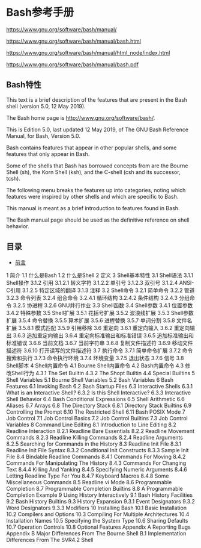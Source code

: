 # Bash参考手册

https://www.gnu.org/software/bash/manual/

https://www.gnu.org/software/bash/manual/bash.html

https://www.gnu.org/software/bash/manual/html_node/index.html

https://www.gnu.org/software/bash/manual/bash.pdf

## Bash特性

This text is a brief description of the features that are present in the Bash shell (version 5.0, 12 May 2019).

The Bash home page is http://www.gnu.org/software/bash/.

This is Edition 5.0, last updated 12 May 2019, of The GNU Bash Reference Manual, for Bash, Version 5.0.

Bash contains features that appear in other popular shells, and some features that only appear in Bash.

Some of the shells that Bash has borrowed concepts from are the Bourne Shell (sh), the Korn Shell (ksh), and the C-shell (csh and its successor, tcsh).

The following menu breaks the features up into categories, noting which features were inspired by other shells and which are specific to Bash.

This manual is meant as a brief introduction to features found in Bash.

The Bash manual page should be used as the definitive reference on shell behavior.

## 目录

+ [前言](preface.md#前言)





1 简介
1.1 什么是Bash
1.2 什么是Shell
2 定义
3 Shell基本特性
3.1 Shell语法
3.1.1 Shell操作
3.1.2 引用
3.1.2.1 转义字符
3.1.2.2 单引号
3.1.2.3 双引号
3.1.2.4 ANSI-C引用
3.1.2.5 特定区域的翻译
3.1.3 注释
3.2 Shell命令
3.2.1 简单命令
3.2.2 管道
3.2.3 命令列表
3.2.4 组合命令
3.2.4.1 循环结构
3.2.4.2 条件结构
3.2.4.3 分组命令
3.2.5 协进程
3.2.6 GNU并行作业
3.3 Shell函数
3.4 Shell参数
3.4.1 位置参数
3.4.2 特殊参数
3.5 Shell扩展
3.5.1 花括号扩展
3.5.2 波浪线扩展
3.5.3 Shell参数扩展
3.5.4 命令替换
3.5.5 算术扩展
3.5.6 进程替换
3.5.7 单词分割
3.5.8 文件名扩展
3.5.8.1 模式匹配
3.5.9 引用移除
3.6 重定向
3.6.1 重定向输入
3.6.2 重定向输出
3.6.3 追加重定向输出
3.6.4 重定向标准输出和标准错误
3.6.5 追加标准输出和标准错误
3.6.6 当前文档
3.6.7 当前字符串
3.6.8 复制文件描述符
3.6.9 移动文件描述符
3.6.10 打开读写的文件描述符
3.7 执行命令
3.7.1 简单命令扩展
3.7.2 命令搜索和执行
3.7.3 命令执行环境
3.7.4 环境变量
3.7.5 退出状态
3.7.6 信号
3.8 Shell脚本
4 Shell内置命令
4.1 Bourne Shell内置命令
4.2 Bash内置命令
4.3 修改Shell行为
4.3.1 The Set Builtin
4.3.2 The Shopt Builtin
4.4 Special Builtins
5 Shell Variables
5.1 Bourne Shell Variables
5.2 Bash Variables
6 Bash Features
6.1 Invoking Bash
6.2 Bash Startup Files
6.3 Interactive Shells
6.3.1 What is an Interactive Shell?
6.3.2 Is this Shell Interactive?
6.3.3 Interactive Shell Behavior
6.4 Bash Conditional Expressions
6.5 Shell Arithmetic
6.6 Aliases
6.7 Arrays
6.8 The Directory Stack
6.8.1 Directory Stack Builtins
6.9 Controlling the Prompt
6.10 The Restricted Shell
6.11 Bash POSIX Mode
7 Job Control
7.1 Job Control Basics
7.2 Job Control Builtins
7.3 Job Control Variables
8 Command Line Editing
8.1 Introduction to Line Editing
8.2 Readline Interaction
8.2.1 Readline Bare Essentials
8.2.2 Readline Movement Commands
8.2.3 Readline Killing Commands
8.2.4 Readline Arguments
8.2.5 Searching for Commands in the History
8.3 Readline Init File
8.3.1 Readline Init File Syntax
8.3.2 Conditional Init Constructs
8.3.3 Sample Init File
8.4 Bindable Readline Commands
8.4.1 Commands For Moving
8.4.2 Commands For Manipulating The History
8.4.3 Commands For Changing Text
8.4.4 Killing And Yanking
8.4.5 Specifying Numeric Arguments
8.4.6 Letting Readline Type For You
8.4.7 Keyboard Macros
8.4.8 Some Miscellaneous Commands
8.5 Readline vi Mode
8.6 Programmable Completion
8.7 Programmable Completion Builtins
8.8 A Programmable Completion Example
9 Using History Interactively
9.1 Bash History Facilities
9.2 Bash History Builtins
9.3 History Expansion
9.3.1 Event Designators
9.3.2 Word Designators
9.3.3 Modifiers
10 Installing Bash
10.1 Basic Installation
10.2 Compilers and Options
10.3 Compiling For Multiple Architectures
10.4 Installation Names
10.5 Specifying the System Type
10.6 Sharing Defaults
10.7 Operation Controls
10.8 Optional Features
Appendix A Reporting Bugs
Appendix B Major Differences From The Bourne Shell
B.1 Implementation Differences From The SVR4.2 Shell

































